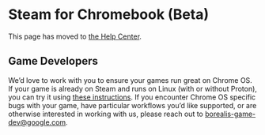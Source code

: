 # Steam for Chromebook (Beta)

This page has moved to
[the Help Center](https://support.google.com/chromebook?p=steam_on_chromebook).

## Game Developers

We’d love to work with you to ensure your games run great on Chrome OS. If your
game is already on Steam and runs on Linux (with or without Proton), you can try
it using [these instructions](https://support.google.com/chromebook?p=steam_on_chromebook).
If you encounter Chrome OS specific bugs with your game, have particular workflows
you’d like supported, or are otherwise interested in working with us, please reach out
to borealis-game-dev@google.com.
